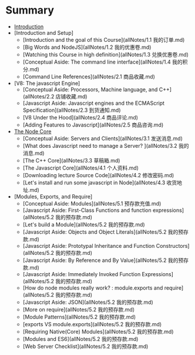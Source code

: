 # Summary

* [Introduction](README.md)
* [Introduction and Setup]
  * [Introduction and the goal of this Course](allNotes/1.1 我的订单.md)
  * [Big Words and NodeJS](allNotes/1.2 我的优惠卷.md)
  * [Watching this Course in high definition](allNotes/1.3 兑换优惠卷.md)
  * [Conceptual Aside: The command line interface](allNotes/1.4 我的积分.md)
  * [Command Line References](allNotes/2.1 商品收藏.md)
* [V8: The javascript Engine]
  * [Conceptual Aside: Processors, Machine language, and C++](allNotes/2.2 店铺收藏.md)
  * [Javascript Aside: Javascript engines and the ECMAScript Specification](allNotes/2.3 到货通知.md)
  * [V8 Under the Hood](allNotes/2.4 商品评论.md)
  * [Adding Features to Javascript](allNotes/2.5 商品咨询.md)
* [The Node Core]()
  * [Conceptual Aside: Servers and Clients](allNotes/3.1 发送消息.md)
  * [What does Javascript need to manage a Server? ](allNotes/3.2 我的消息.md)
  * [The C++ Core](allNotes/3.3 草稿箱.md)
  * [The Javascript Core](allNotes/4.1 个人资料.md)
  * [Downloading lecture Source Code](allNotes/4.2 修改密码.md)
  * [Let's install and run some javascript in Node](allNotes/4.3 收货地址.md)
* [Modules, Exports, and Require]
  * [Conceptual Aside: Modules](allNotes/5.1 预存款充值.md)
  * [Javascript Aside: First-Class Functions and function expressions](allNotes/5.2 我的预存款.md)
  * [Let's build a Module](allNotes/5.2 我的预存款.md)
  * [Javascript Aside: Objects and Object Literals](allNotes/5.2 我的预存款.md)
  * [Javascript Aside: Prototypal Inheritance and Function Constructors](allNotes/5.2 我的预存款.md)
  * [Javascript Aside: By Reference and By Value](allNotes/5.2 我的预存款.md)
  * [Javascript Aside: Immediately Invoked Function Expressions](allNotes/5.2 我的预存款.md)
  * [How do node modules really work? : module.exports and require](allNotes/5.2 我的预存款.md)
  * [Javascript Aside: JSON](allNotes/5.2 我的预存款.md)
  * [More on require](allNotes/5.2 我的预存款.md)
  * [Module Patterns](allNotes/5.2 我的预存款.md)
  * [exports VS module.exports](allNotes/5.2 我的预存款.md)
  * [Requiring Native(Core) Modules](allNotes/5.2 我的预存款.md)
  * [Modules and ES6](allNotes/5.2 我的预存款.md)
  * [Web Server Checklist](allNotes/5.2 我的预存款.md)
